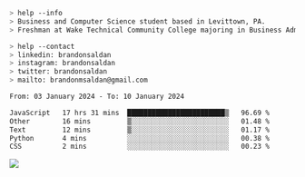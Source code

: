 ````bash
> help --info
> Business and Computer Science student based in Levittown, PA.
> Freshman at Wake Technical Community College majoring in Business Administration.
````

````bash
> help --contact
> linkedin: brandonsaldan
> instagram: brandonsaldan
> twitter: brandonsaldan
> mailto: brandonmsaldan@gmail.com
````

<!--START_SECTION:waka-->

```txt
From: 03 January 2024 - To: 10 January 2024

JavaScript   17 hrs 31 mins  ████████████████████████▒   96.69 %
Other        16 mins         ▒░░░░░░░░░░░░░░░░░░░░░░░░   01.48 %
Text         12 mins         ▒░░░░░░░░░░░░░░░░░░░░░░░░   01.17 %
Python       4 mins          ░░░░░░░░░░░░░░░░░░░░░░░░░   00.38 %
CSS          2 mins          ░░░░░░░░░░░░░░░░░░░░░░░░░   00.23 %
```

<!--END_SECTION:waka-->

![](https://komarev.com/ghpvc/?username=brandonsaldan&color=6A8AFF)
